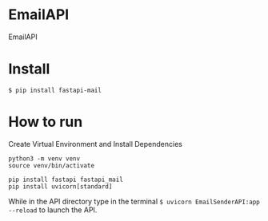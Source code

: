 # EmailAPI
EmailAPI

# Install
```
$ pip install fastapi-mail
```

# How to run

Create Virtual Environment and Install Dependencies
```
python3 -m venv venv
source venv/bin/activate

pip install fastapi fastapi_mail
pip install uvicorn[standard]
```
While in the API directory type in the terminal `$ uvicorn EmailSenderAPI:app --reload` to launch the API.
